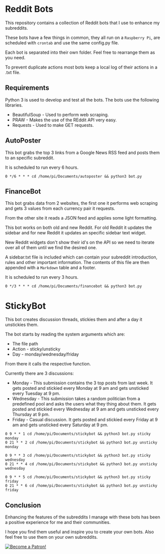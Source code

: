 # Reddit Bots

This repository contains a collection of Reddit bots that I use to enhance my subreddits.

These bots have a few things in common, they all run on a `Raspberry Pi`, are scheduled with `crontab` and use the same config.py file.

Each bot is separated into their own folder. Feel free to rearrange them as you need.

To prevent duplicate actions most bots keep a local log of their actions in a .txt file.

## Requirements

Python 3 is used to develop and test all the bots. The bots use the following libraries.

* BeautifulSoup - Used to perform web scraping.
* PRAW - Makes the use of the REddit API very easy.
* Requests - Used to make GET requests.

## AutoPoster

This bot grabs the top 3 links from a Google News RSS feed and posts them to an specific subreddit.

It is scheduled to run every 6 hours.

`0 */6 * * * cd /home/pi/Documents/autoposter && python3 bot.py`

## FinanceBot

This bot grabs data from 2 websites, the first one it performs web scraping and gets 3 values from each currency pair it requests.

From the other site it reads a JSON feed and applies some light formatting.

This bot works on both old and new Reddit. For old Reddit it updates the sidebar and for new Reddit it updates an specific sidebar text widget.

New Reddit widgets don't show their id's on the API so we need to iterate over all of them until we find the desired one.

A sidebar.txt file is included which can contain your subreddit introduction, rules and other important information. The contents of this file are then appended with a `Markdown` table and a footer.

It is scheduled to run every 3 hours.

`0 */3 * * * cd /home/pi/Documents/financebot && python3 bot.py`

# StickyBot

This bot creates discussion threads, stickies them and after a day it unstickies them.

The bot starts by reading the system arguments which are:

* The file path
* Action - sticky/unsticky
* Day - monday/wednesday/friday

From there it calls the respective function.

Currently there are 3 discussions:

* Monday - This submission contains the 3 top posts from last week. It gets posted and stickied every Monday at 9 am and gets unsticked every Tuesday at 9 pm.
* Wednesday - This submission takes a random politician from a predefined pool and asks the users what they thing about them. It gets posted and stickied every Wednesday at 9 am and gets unsticked every Thursday at 9 pm.
* Friday - Casual discussion. It gets posted and stickied every Friday at 9 am and gets unsticked every Saturday at 9 pm.

```
0 9 * * 1 cd /home/pi/Documents/stickybot && python3 bot.py sticky monday
0 21 * * 2 cd /home/pi/Documents/stickybot && python3 bot.py unsticky monday

0 9 * * 3 cd /home/pi/Documents/stickybot && python3 bot.py sticky wednesday
0 21 * * 4 cd /home/pi/Documents/stickybot && python3 bot.py unsticky wednesday

0 9 * * 5 cd /home/pi/Documents/stickybot && python3 bot.py sticky friday
0 21 * * 6 cd /home/pi/Documents/stickybot && python3 bot.py unsticky friday
```

## Conclusion

Enhancing the features of the subreddits I manage with these bots has been a positive experience for me and their communities.

I hope you find them useful and inspire you to create your own bots. Also feel free to use them on your own subreddits.

[![Become a Patron!](https://c5.patreon.com/external/logo/become_a_patron_button.png)](https://www.patreon.com/bePatron?u=20521425)